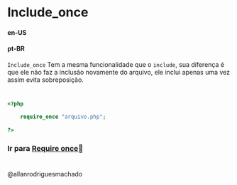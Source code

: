 # Include_once                

#### en-US


#### pt-BR
`Include_once` Tem a mesma funcionalidade que o `include`, sua diferença é que ele não faz a inclusão novamente 
do arquivo, ele inclui apenas uma vez assim evita sobreposição.

#

```php
<?php

    require_once "arquivo.php";
    
?>
```


### Ir para [Require once](3RequireOnce.md)🚀

#
@allanrodriguesmachado